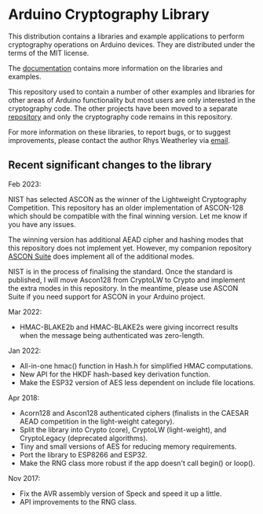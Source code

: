 
Arduino Cryptography Library
============================

This distribution contains a libraries and example applications to perform
cryptography operations on Arduino devices.  They are distributed under the
terms of the MIT license.

The [documentation](http://rweather.github.io/arduinolibs/crypto.html)
contains more information on the libraries and examples.

This repository used to contain a number of other examples and libraries
for other areas of Arduino functionality but most users are only interested
in the cryptography code.  The other projects have been moved to a
separate [repository](https://github.com/rweather/arduino-projects) and
only the cryptography code remains in this repository.

For more information on these libraries, to report bugs, or to suggest
improvements, please contact the author Rhys Weatherley via
[email](mailto:rhys.weatherley@gmail.com).

Recent significant changes to the library
-----------------------------------------

Feb 2023:

NIST has selected ASCON as the winner of the Lightweight Cryptography
Competition.  This repository has an older implementation of ASCON-128
which should be compatible with the final winning version.  Let me know
if you have any issues.

The winning version has additional AEAD cipher and hashing modes that
this repository does not implement yet.  However, my companion repository
[ASCON Suite](https://github.com/rweather/ascon-suite) does implement
all of the additional modes.

NIST is in the process of finalising the standard.  Once the standard is
published, I will move Ascon128 from CryptoLW to Crypto and implement the
extra modes in this repository.  In the meantime, please use ASCON Suite if
you need support for ASCON in your Arduino project.

Mar 2022:

* HMAC-BLAKE2b and HMAC-BLAKE2s were giving incorrect results when the
message being authenticated was zero-length.

Jan 2022:

* All-in-one hmac() function in Hash.h for simplified HMAC computations.
* New API for the HKDF hash-based key derivation function.
* Make the ESP32 version of AES less dependent on include file locations.

Apr 2018:

* Acorn128 and Ascon128 authenticated ciphers (finalists in the CAESAR AEAD
  competition in the light-weight category).
* Split the library into Crypto (core), CryptoLW (light-weight), and
  CryptoLegacy (deprecated algorithms).
* Tiny and small versions of AES for reducing memory requirements.
* Port the library to ESP8266 and ESP32.
* Make the RNG class more robust if the app doesn't call begin() or loop().

Nov 2017:

* Fix the AVR assembly version of Speck and speed it up a little.
* API improvements to the RNG class.
